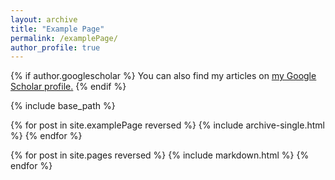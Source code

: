 ```yaml
---
layout: archive
title: "Example Page"
permalink: /examplePage/
author_profile: true
---
```


{% if author.googlescholar %}
  You can also find my articles on <u><a href="{{author.googlescholar}}">my Google Scholar profile</a>.</u>
{% endif %}

{% include base_path %}

{% for post in site.examplePage reversed %}
  {% include archive-single.html %}
{% endfor %}

{% for post in site.pages reversed %}
  {% include markdown.html %}
{% endfor %}
